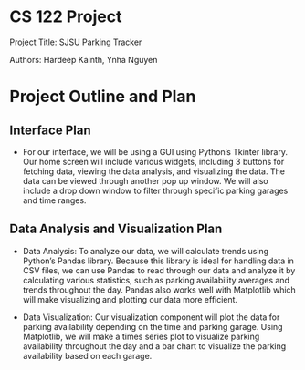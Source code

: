 # CS 122 Project
Project Title: SJSU Parking Tracker

Authors: Hardeep Kainth, Ynha Nguyen

# Project Outline and Plan

## Interface Plan
- For our interface, we will be using a GUI using Python’s Tkinter library. Our home screen will include various widgets, including 3 buttons for fetching data, viewing the data analysis, and visualizing the data. The data can be viewed through another pop up window. We will also include a drop down window to filter through specific parking garages and time ranges.

## Data Analysis and Visualization Plan
- Data Analysis: To analyze our data, we will calculate trends using Python’s Pandas library. Because this library is ideal for handling data in CSV files, we can use Pandas to read through our data and analyze it by calculating various statistics, such as parking availability averages and trends throughout the day. Pandas also works well with Matplotlib which will make visualizing and plotting our data more efficient.

- Data Visualization: Our visualization component will plot the data for parking availability depending on the time and parking garage. Using Matplotlib, we will make a times series plot to visualize parking availability throughout the day and a bar chart to visualize the parking availability based on each garage.  
